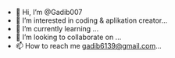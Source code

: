 - 👋 Hi, I’m @Gadib007
- 👀 I’m interested in coding & aplikation creator...
- 🌱 I’m currently learning ...
- 💞️ I’m looking to collaborate on ...
- 📫 How to reach me gadib6139@gmail.com...

<!---
Gadib007/Gadib007 is a ✨ special ✨ repository because its `README.md` (this file) appears on your GitHub profile.
You can click the Preview link to take a look at your changes.
--->
